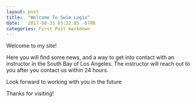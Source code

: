 ```yaml
---
layout: post
title:  "Welcome To Swim Logix"
date:   2017-08-31 03:22:05 -0700
categories: First Post markdown
---
```

Welcome to my site!

Here you will find some news, and a way to get into contact with an instructor in the South Bay of Los Angeles. The instructor will reach out to you after you contact us within 24 hours.

Look forward to working with you in the future

Thanks for visiting!
